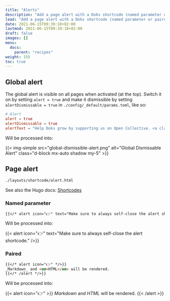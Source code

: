 ```yaml
---
title: "Alerts"
description: "Add a page alert with a Doks shortcode (named parameter or paired). Add a (dismissible) global alert, visible on all pages."
lead: "Add a page alert with a Doks shortcode (named parameter or paired). Add a (dismissible) global alert, visible on all pages."
date: 2021-06-15T09:39:10+02:00
lastmod: 2021-06-15T09:39:10+02:00
draft: false
images: []
menu:
  docs:
    parent: "recipes"
weight: 155
toc: true
---
```


## Global alert

The global alert is visible on all pages when activated (at the top). Switch it on by setting `alert = true` and make it dismissible by setting `alertDismissable = true` in `./config/_default/params.toml`, like so:

```toml
# Alert
alert = true
alertDismissable = true
alertText = "Help Doks grow by supporting us on Open Collective. <a class=\"alert-link stretched-link\" href=\"https://opencollective.com/doks\" target=\"_blank\" rel=\"noopener\">Become a backer!</a>"
```

Will be processed into:

{{< img-simple src="global-dismissible-alert.png" alt="Global Dismissable Alert" class="d-block mx-auto shadow my-5" >}}

## Page alert

```bash
./layouts/shortcode/alert.html
```

See also the Hugo docs: [Shortcodes](https://gohugo.io/content-management/shortcodes/)

### Named parameter

```md
{{</* alert icon="👉" text="Make sure to always self-close the alert shortcode." /*/>}}
```

Will be processed into:

{{< alert icon="👉" text="Make sure to always self-close the alert shortcode." />}}

### Paired

```md
{{</* alert icon="👉" */>}}
_Markdown_ and <em>HTML</em> will be rendered.
{{</* /alert */>}}
```

Will be processed into:

{{< alert icon="👉" >}}
_Markdown_ and <em>HTML</em> will be rendered.
{{< /alert >}}
